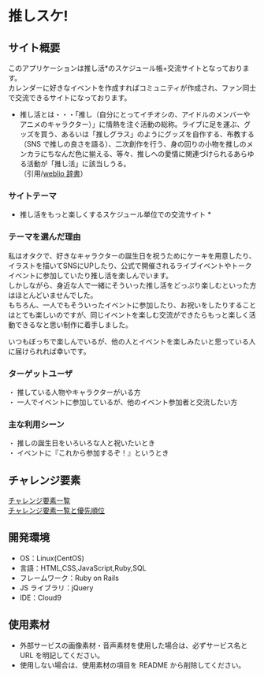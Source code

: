 # 推しスケ!

## サイト概要
このアプリケーションは推し活*のスケジュール帳+交流サイトとなっております。</br>
カレンダーに好きなイベントを作成すればコミュニティが作成され、ファン同士で交流できるサイトになっております。</br>

* 推し活とは・・・「推し（自分にとってイチオシの、アイドルのメンバーやアニメのキャラクター）」に情熱を注ぐ活動の総称。ライブに足を運ぶ、グッズを買う、あるいは「推しグラス」のようにグッズを自作する、布教する（SNS で推しの良さを語る）、二次創作を行う、身の回りの小物を推しのメンカラにちなんだ色に揃える、等々、推しへの愛情に関連づけられるあらゆる活動が「推し活」に該当しうる。</br>
  （引用/[weblio 辞書](https://www.weblio.jp/content/%E6%8E%A8%E3%81%97%E6%B4%BB)）


### サイトテーマ
* 推し活をもっと楽しくするスケジュール単位での交流サイト *


### テーマを選んだ理由
私はオタクで、好きなキャラクターの誕生日を祝うためにケーキを用意したり、イラストを描いてSNSにUPしたり、公式で開催されるライブイベントやトークイベントに参加していたり推し活を楽しんでいます。</br>
しかしながら、身近な人で一緒にそういった推し活をどっぷり楽しむといった方はほとんどいませんでした。</br>
もちろん、一人でもそういったイベントに参加したり、お祝いをしたりすることはとても楽しいのですが、同じイベントを楽しむ交流ができたらもっと楽しく活動できるなと思い制作に着手しました。</br>

いつもぼっちで楽しんでいるが、他の人とイベントを楽しみたいと思っている人に届けられれば幸いです。


### ターゲットユーザ
・ 推している人物やキャラクターがいる方</br>
・ 一人でイベントに参加しているが、他のイベント参加者と交流したい方

### 主な利用シーン

・ 推しの誕生日をいろいろな人と祝いたいとき</br>
・ イベントに『これから参加するぞ！』というとき


## チャレンジ要素

[チャレンジ要素一覧](https://docs.google.com/spreadsheets/d/1hUAmSCxwUCo95x0j8BiK1SSDnThuxjX5V71wlllhOaw/edit#gid=0)</br>
[チャレンジ要素一覧と優先順位](https://docs.google.com/spreadsheets/d/1Dy2V9ide4YK0uVMiaJElLjA7scAmDhEMHI9GaVzgIGc/edit#gid=0)

## 開発環境

- OS：Linux(CentOS)
- 言語：HTML,CSS,JavaScript,Ruby,SQL
- フレームワーク：Ruby on Rails
- JS ライブラリ：jQuery
- IDE：Cloud9

## 使用素材

- 外部サービスの画像素材・音声素材を使用した場合は、必ずサービス名と URL を明記してください。
- 使用しない場合は、使用素材の項目を README から削除してください。
